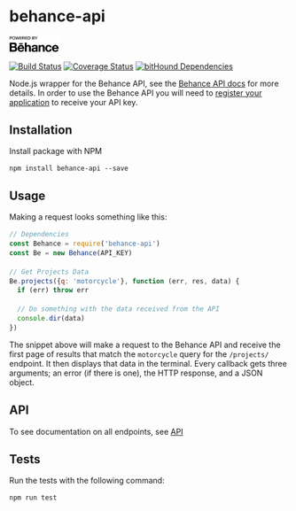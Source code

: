 # behance-api
<img src="https://raw.githubusercontent.com/Polyneue/behance-api/master/behance-api-logo.png" width="90px" />

[![Build Status](https://travis-ci.org/Polyneue/behance-api.svg?branch=master)](https://travis-ci.org/Polyneue/behance-api)
[![Coverage Status](https://coveralls.io/repos/github/Polyneue/behance-api/badge.svg?branch=master)](https://coveralls.io/github/Polyneue/behance-api?branch=master)
[![bitHound Dependencies](https://www.bithound.io/github/Polyneue/behance-api/badges/dependencies.svg)](https://www.bithound.io/github/Polyneue/behance-api/master/dependencies/npm)  

Node.js wrapper for the Behance API, see the [Behance API docs](https://www.behance.net/dev/api/endpoints/) for more details. In order to use the Behance API you will need to [register your application](https://www.behance.net/dev/register) to receive your API key.

## Installation
Install package with NPM

```
npm install behance-api --save
```

## Usage
Making a request looks something like this:

```javascript
// Dependencies
const Behance = require('behance-api')
const Be = new Behance(API_KEY)

// Get Projects Data
Be.projects({q: 'motorcycle'}, function (err, res, data) {
  if (err) throw err

  // Do something with the data received from the API
  console.dir(data)
})
```

The snippet above will make a request to the Behance API and receive the first page of results that match the `motorcycle` query for the `/projects/` endpoint. It then displays that data in the terminal. Every callback gets three arguments; an error (if there is one), the HTTP response, and a JSON object.

## API  
To see documentation on all endpoints, see [API](https://github.com/Polyneue/behance-api/blob/master/docs/API.md)

## Tests
Run the tests with the following command:  

```
npm run test
```